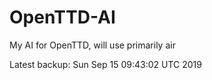 # OpenTTD-AI
My AI for OpenTTD, will use primarily air

Latest backup: Sun Sep 15 09:43:02 UTC 2019
